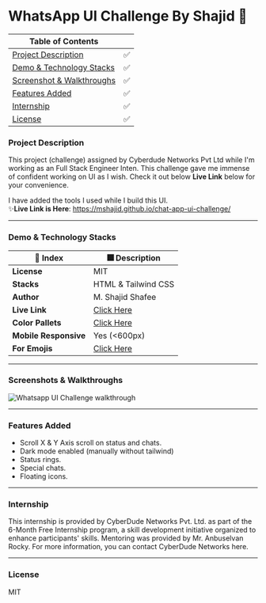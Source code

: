 # WhatsApp UI Challenge By Shajid 🚀

|Table of Contents|  |
|--|--|
| [Project Description](#project-description) | ✅ |
| [Demo & Technology Stacks](#demo--technology-stacks) | ✅ |
| [Screenshot & Walkthroughs](#screenshots--walkthroughs) | ✅ |
| [Features Added](#features-added) | ✅ |
| [Internship](#internship) | ✅ |
| [License](#license) | ✅ |

### Project Description
This project (challenge) assigned by Cyberdude Networks Pvt Ltd while I'm working as an Full Stack Engineer Inten. This challenge gave me immense of confident working on UI as I wish. Check it out below **Live Link** below for your convenience. 

I have added the tools I used while I build this UI. 
<br>
✨**Live Link is Here**: https://mshajid.github.io/chat-app-ui-challenge/

<hr>

### Demo & Technology Stacks

| 🚀 Index | 🎆 Description |
|--|--|
| **License** |MIT  |
| **Stacks** |HTML & Tailwind CSS  |
| **Author** |M. Shajid Shafee  |
| **Live Link** | [Click Here](https://mshajid.github.io/chat-app-ui-challenge/) |
| **Color Pallets** | [Click Here](https://colorhunt.co/) |
| **Mobile Responsive** | Yes (<600px) |
| **For Emojis** | [Click Here](https://emojipedia.org/) |

<hr>

### Screenshots & Walkthroughs

![Whatsapp UI Challenge walkthrough](assets/images/Chats%20_%20Yoohoo%20Chat%20App.gif)

<hr>

### Features Added
- Scroll X & Y Axis scroll on status and chats.
- Dark mode enabled (manually without tailwind)
- Status rings.
- Special chats.
- Floating icons.

<hr>

### Internship
This internship is provided by CyberDude Networks Pvt. Ltd. as part of the 6-Month Free Internship program, a skill development initiative organized to enhance participants' skills. Mentoring was provided by Mr. Anbuselvan Rocky. For more information, you can contact CyberDude Networks here.

<hr>

### License
MIT
